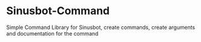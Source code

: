 # Sinusbot-Command
Simple Command Library for Sinusbot, create commands, create arguments and documentation for the command
